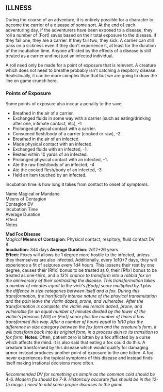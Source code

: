 ## ILLNESS
During the course of an adventure, it is entirely possible for a character to become the carrier of a disease of some sort. At the end of each adventuring day, if the adventurers have been exposed to a disease, they roll a number of [Fort] saves based on their total exposure to the disease. If they fail one, they are a carrier. If they fail two, they sick. A carrier can still pass on a sickness even if they don't experience it, at least for the duration of the incubation time. Anyone afflicted by the effects of a disease is still treated as a carrier and not just an infected individual.

A roll need only be made for a point of exposure that is relevent. A creature which does not need to breathe probably isn't catching a respitory disease. Realisitically, it can be more complex than that but we are going to draw the line on game crunch here.

### Points of Exposure
Some points of exposure also inccur a penalty to the save.  
* Breathed in the air of a carrier.
* Exchanged fluids in some way with a carrier (such as eating/drinking after one, intimate contact, etc), -1
* Prolonged physical contact with a carrier.
* Consumed flesh/body of a carrier (cooked or raw), -2.
* Breathed in the air of an infected.
* Made physical contact with an infected.
* Exchanged fluids with an infected, -1.
* Rested within 10 yards of an infected.
* Prolonged physical contact with an infected, -1.
* Ate the raw flesh/body of an infected, -4
* Ate the cooked flesh/body of an infected, -3.
* Held an item touched by an infected.

Incubation time is how long it takes from contact to onset of symptoms.

Name 
Magical or Mundane  
Means of Contagion  
Contagion DV  
Incubation Time  
Average Duration  
Effect  
Notes

**Mad Fox Disease**  
*Magical* 
**Means of Contagion**: Physical contact, respitory, fluid contact
DV 8  
**Incubation**: 3d4 days 
**Average Duration**: 2d12+26 years  
**Effect**: Foxes will allows be 1 degree more hostile to the infected, unless they themselves are also infected. Additionally, every 1d10+7 days, they will experience a fit of seizures every 1d4 hours. This lessens their rest by one degree, causes their [Rflx] bonus to be treated as 0, their [Rflx] bonus to be treated as one-third, and a *13% chance to transform into a rabbid fox on the anniversary of their contracting the disease. This transformation takes a number of minutes equal to the victi's [Body] score multiplied by 1 plus the diffence in size categories between itself and a fox. During this transformation, the horrifically intense nature of the phsyical transmutation and the pain leave the victim dazed, prone, and vulnerable. After the transformation is complete, the victim will remain dazed, prone, and vulnerable for an equal number of minutes divided by the lower of the victim's previous [Will] or [Fort] score plus the number of times it has transformed this way. After a number of hours equal to 1d10 plus the difference in size category between the fox form and the creature's form, it will transform back into its original form, in a process akin to its transition to fox form*.
**Notes**: Often, patient zero is bitten by a fox afflicted by a curse which affects the mind. It is also said that eating a fox could do this. A creature transformed by this disease which would qualify for damaging armor instead produces another point of exposure to the one bitten. A fox never experiences the typical symptoms of this disease and instead finds itself making irrational decisions more often.

###### Recommended DV for something as simple as the common cold should be 4-6. Modern flu should be 7-9. Historicaly accurate flus should be in the 12-15 range. I need to add some proper diseases to the game.
